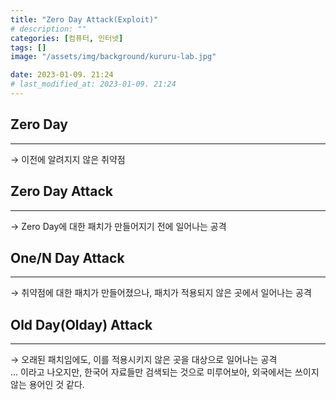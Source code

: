 ```yaml
---
title: "Zero Day Attack(Exploit)"
# description: ""
categories: [컴퓨터, 인터넷]
tags: []
image: "/assets/img/background/kururu-lab.jpg"

date: 2023-01-09. 21:24
# last_modified_at: 2023-01-09. 21:24
---
```


## Zero Day

---

→ 이전에 알려지지 않은 취약점

## Zero Day Attack

---

→ Zero Day에 대한 패치가 만들어지기 전에 일어나는 공격  

## One/N Day Attack

---

→ 취약점에 대한 패치가 만들어졌으나, 패치가 적용되지 않은 곳에서 일어나는 공격  

## Old Day(Olday) Attack

---

→ 오래된 패치임에도, 이를 적용시키지 않은 곳을 대상으로 일어나는 공격  
... 이라고 나오지만, 한국어 자료들만 검색되는 것으로 미루어보아, 외국에서는 쓰이지 않는 용어인 것 같다.  
